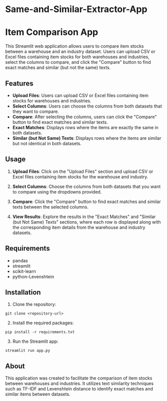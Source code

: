 # Same-and-Similar-Extractor-App

# Item Comparison App

This Streamlit web application allows users to compare item stocks between a warehouse and an industry dataset. Users can upload CSV or Excel files containing item stocks for both warehouses and industries, select the columns to compare, and click the "Compare" button to find exact matches and similar (but not the same) texts.

## Features

- **Upload Files**: Users can upload CSV or Excel files containing item stocks for warehouses and industries.
- **Select Columns**: Users can choose the columns from both datasets that they want to compare.
- **Compare**: After selecting the columns, users can click the "Compare" button to find exact matches and similar texts.
- **Exact Matches**: Displays rows where the items are exactly the same in both datasets.
- **Similar (but Not Same) Texts**: Displays rows where the items are similar but not identical in both datasets.

## Usage

1. **Upload Files**: Click on the "Upload Files" section and upload CSV or Excel files containing item stocks for the warehouse and industry.

2. **Select Columns**: Choose the columns from both datasets that you want to compare using the dropdowns provided.

3. **Compare**: Click the "Compare" button to find exact matches and similar texts between the selected columns.

4. **View Results**: Explore the results in the "Exact Matches" and "Similar (but Not Same) Texts" sections, where each row is displayed along with the corresponding item details from the warehouse and industry datasets.

## Requirements

- pandas
- streamlit
- scikit-learn
- python-Levenshtein

## Installation

1. Clone the repository:

```
git clone <repository-url>
```

2. Install the required packages:

```
pip install -r requirements.txt
```

3. Run the Streamlit app:

```
streamlit run app.py
```

## About

This application was created to facilitate the comparison of item stocks between warehouses and industries. It utilizes text similarity techniques such as TF-IDF and Levenshtein distance to identify exact matches and similar items between datasets.

